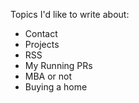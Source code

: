 Topics I'd like to write about:
- Contact
- Projects
- RSS
- My Running PRs
- MBA or not
- Buying a home